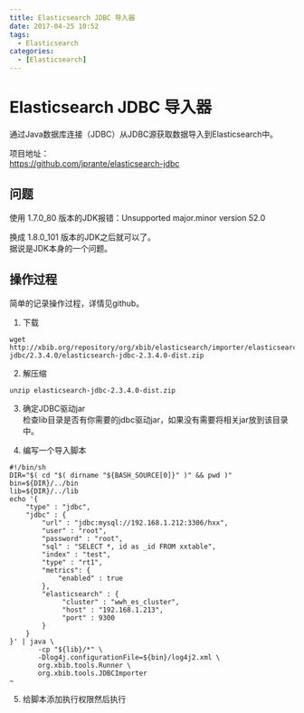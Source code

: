 ```yaml
---
title: Elasticsearch JDBC 导入器
date: 2017-04-25 10:52
tags: 
  - Elasticsearch
categories:
  - [Elasticsearch]
---
```


# Elasticsearch JDBC 导入器

通过Java数据库连接（JDBC）从JDBC源获取数据导入到Elasticsearch中。  

项目地址：  
https://github.com/jprante/elasticsearch-jdbc

## 问题
使用 1.7.0_80 版本的JDK报错：Unsupported major.minor version 52.0  

换成 1.8.0_101 版本的JDK之后就可以了。  
据说是JDK本身的一个问题。

## 操作过程
简单的记录操作过程，详情见github。

1. 下载
```
wget http://xbib.org/repository/org/xbib/elasticsearch/importer/elasticsearch-jdbc/2.3.4.0/elasticsearch-jdbc-2.3.4.0-dist.zip
```
2. 解压缩  
```
unzip elasticsearch-jdbc-2.3.4.0-dist.zip 
```
3. 确定JDBC驱动jar  
    检查lib目录是否有你需要的jdbc驱动jar，如果没有需要将相关jar放到该目录中。

4. 编写一个导入脚本  
```
#!/bin/sh
DIR="$( cd "$( dirname "${BASH_SOURCE[0]}" )" && pwd )"
bin=${DIR}/../bin
lib=${DIR}/../lib
echo '{
    "type" : "jdbc",
    "jdbc" : {
        "url" : "jdbc:mysql://192.168.1.212:3306/hxx",
        "user" : "root",
        "password" : "root",
        "sql" : "SELECT *, id as _id FROM xxtable",
        "index" : "test",
        "type" : "rt1",
        "metrics": {
            "enabled" : true
        },
        "elasticsearch" : {
             "cluster" : "wwh_es_cluster",
             "host" : "192.168.1.213",
             "port" : 9300
        }
    }
}' | java \
       -cp "${lib}/*" \
       -Dlog4j.configurationFile=${bin}/log4j2.xml \
       org.xbib.tools.Runner \
       org.xbib.tools.JDBCImporter
~                                      
```
5. 给脚本添加执行权限然后执行

